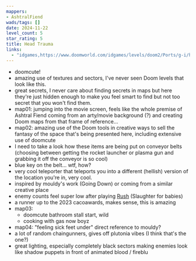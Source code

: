 ```yaml
---
mappers:
- AshtralFiend
wads/tags: []
date: 2024-11-22
level_count: 5
star_rating: 5
title: Head Trauma
links:
  - "idgames,https://www.doomworld.com/idgames/levels/doom2/Ports/g-i/ht"
---
```



- doomcute!
- amazing use of textures and sectors, I've never seen Doom levels that look like this.
- great secrets, I never care about finding secrets in maps but here they're just hidden enough to make you feel smart to find but not too secret that you won't find them.
- map01: jumping into the movie screen, feels like the whole premise of Ashtral Fiend coming from an arty/movie background (?) and creating Doom maps from that frame of reference...
- map02: amazing use of the Doom tools in creative ways to sell the fantasy of the space that's being presented here, including extensive use of doomcute
 - I need to take a look how these items are being put on conveyor belts (choosing between getting the rocket launcher or plasma gun and grabbing it off the conveyor is so cool)
 - blue key on the belt... wtf, how?
 - very cool teleporter that teleports you into a different (hellish) version of the location you're in, very cool.
- inspired by mouldy's work (Going Down) or coming from a similar creative place
- enemy counts feel super low after playing [Rush](/wads/rush) (Slaughter for babies)
- a runner up to the 2023 cacoawards, makes sense, this is amazing
- map03:
  - doomcute bathroom stall start, wild
  - cooking with gas now boyz
- map04: "feeling sick feet under" direct reference to mouldy?
- a lot of random chaingunners, gives off plutonia vibes (I think that's the one?)
- great lighting, especially completely black sectors making enemies look like shadow puppets in front of animated blood / fireblu

